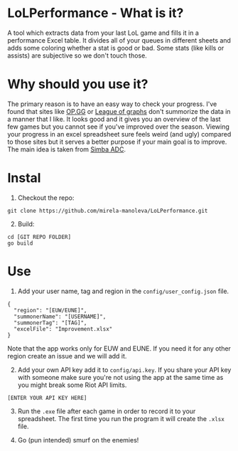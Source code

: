 # LoLPerformance - What is it?
A tool which extracts data from your last LoL game and fills it in a performance Excel table.
It divides all of your queues in different sheets and adds some coloring whether a stat is good or bad.
Some stats (like kills or assists) are subjective so we don't touch those.

# Why should you use it?
The primary reason is to have an easy way to check your progress. I've found that sites like [OP.GG](https://www.op.gg/?hl=en_US) or [League of graphs](https://www.leagueofgraphs.com/) don't summorize the data in a manner that I like. It looks good and it gives you an overview of the last few games but you cannot see if you've improved over the season.
Viewing your progress in an excel spreadsheet sure feels weird (and ugly) compared to those sites but it serves a better purpose if your main goal is to improve. The main idea is taken from [Simba ADC](https://www.youtube.com/watch?v=BnhBC9efvrU).

# Instal

1. Checkout the repo:
```
git clone https://github.com/mirela-manoleva/LoLPerformance.git
```
2. Build:
```
cd [GIT REPO FOLDER]
go build
```

# Use

1. Add your user name, tag and region in the `config/user_config.json` file.
```
{
  "region": "[EUW/EUNE]",
  "summonerName": "[USERNAME]",
  "summonerTag": "[TAG]",
  "excelFile": "Improvement.xlsx"
}
```
Note that the app works only for EUW and EUNE. If you need it for any other region create an issue and we will add it.

2. Add your own API key add it to `config/api.key`. If you share your API key with someone make sure you're not using the app at the same time as you might break some Riot API limits.
```
[ENTER YOUR API KEY HERE]
```

3. Run the `.exe` file after each game in order to record it to your spreadsheet. The first time you run the program it will create the `.xlsx` file.

4. Go (pun intended) smurf on the enemies!